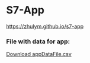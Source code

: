 # S7-App

https://zhulym.github.io/s7-app

### File with data for app:
[Download appDataFile.csv](https://github.com/zhulym/s7-app/files/12609134/appDataFile.csv)
